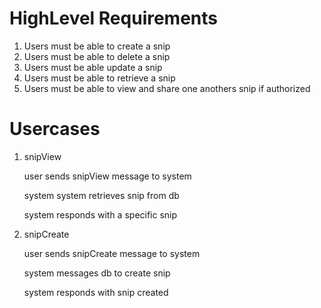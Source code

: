 # HighLevel Requirements

1. Users must be able to create a snip
2. Users must be able to delete a snip
3. Users must be able update a snip
4. Users must be able to retrieve a snip
5. Users must be able to view and share one anothers snip if authorized

# Usercases

1. snipView

    user sends snipView message to system

    system system retrieves snip from db

    system responds with a specific snip

2. snipCreate

    user sends snipCreate message to system

    system messages db to create snip

    system responds with snip created


